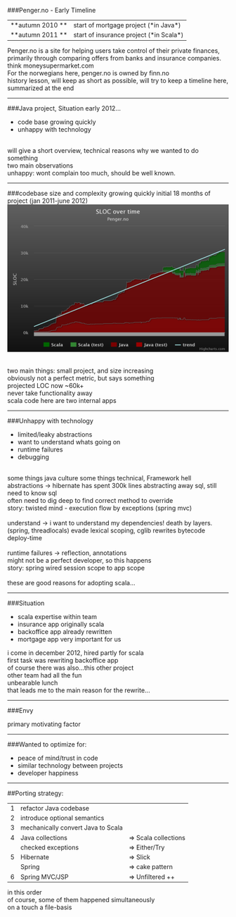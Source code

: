 ###Penger.no - Early Timeline
<br/>
<table align="center">
<tr><td> **autumn 2010 **  </td><td> start of mortgage
project (*in Java*)        </td></tr>
<tr><td> **autumn 2011 **  </td><td> start of insurance project (*in Scala*)      </td></tr>
</table>

<aside class="notes">
Penger.no is a site for helping users take control of their private finances, primarily through comparing offers from banks and insurance companies. think moneysupermarket.com
<br/>For the norwegians here, penger.no is owned by finn.no
<br/>history lesson, will keep as short as possible, will try to keep a timeline here, summarized at the end
</aside>

---

###Java project, Situation early 2012...
- code base growing quickly
- unhappy with technology

<aside class="notes">
<br/>will give a short overview, technical reasons why we wanted to do something
<br/>two main observations
<br/>unhappy: wont complain too much, should be well known.
</aside>

---

###codebase size and complexity growing quickly
initial 18 months of project (jan 2011-june 2012)
<img src="images/graph_early.png"/>

<aside class="notes">
<br/>two main things: small project, and size increasing
<br/>obviously not a perfect metric, but says something
<br/>projected LOC now ~60k+
<br/>never take functionality away
<br/>scala code here are two internal apps
</aside>

---

###Unhappy with technology

- limited/leaky abstractions
- want to understand whats going on
- runtime failures
- debugging

<aside class="notes">
<br/>some things java culture some things technical, Framework hell
<br/>abstractions -> hibernate has spent 300k lines abstracting away sql, still need to know sql
<br/>often need to dig deep to find correct method to override
<br/>story: twisted mind - execution flow by exceptions (spring mvc)
<br/>
<br/>understand -> i want to understand my dependencies! death by layers. (spring, threadlocals) evade lexical scoping, cglib rewrites bytecode deploy-time
<br/>
<br/>runtime failures -> reflection, annotations
<br/>might not be a perfect developer, so this happens
<br/>story: spring wired session scope to app scope
<br/>
<br/>these are good reasons for adopting scala...
</aside>

---

###Situation
- scala expertise within team
- insurance app originally scala
- backoffice app already rewritten
- mortgage app very important for us
<aside class="notes">
i come in december 2012, hired partly for scala
<br/>first task was rewriting backoffice app
<br/>of course there was also...this other project
<br/>other team had all the fun
<br/>unbearable lunch
<br/>that leads me to the main reason for the rewrite...
</aside>

---

###Envy

<aside class="notes">
primary motivating factor
</aside>

---

###Wanted to optimize for:
- peace of mind/trust in code
- similar technology between projects
- developer happiness

---

##Porting strategy:

<table align="center">

<tr><td>1</td><td>refactor Java codebase</td></tr>
<tr><td>2</td><td>introduce optional semantics</td></tr>
<tr><td>3</td><td>mechanically convert Java to Scala</td></tr>
<tr><td>4</td><td>Java collections   </td><td> => Scala collections</td></tr>
<tr><td> </td><td>checked exceptions </td><td> => Either/Try       </td></tr>
<tr><td>5</td><td>Hibernate          </td><td> => Slick            </td></tr>
<tr><td></td><td> Spring             </td><td> => cake pattern     </td></tr>
<tr><td>6</td><td>Spring MVC/JSP     </td><td> => Unfiltered ++    </td></tr>
</table>

<aside class="notes">
in this order
<br/>of course, some of them happened simultaneously
<br/>on a touch a file-basis
</aside>
